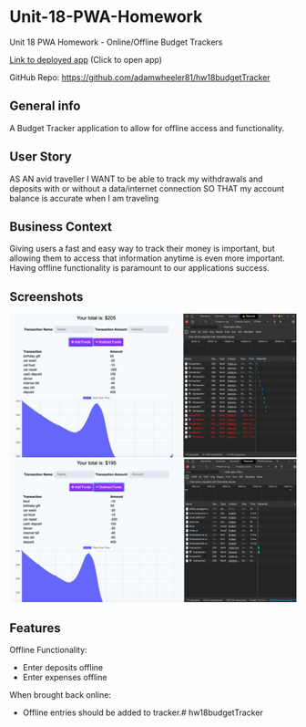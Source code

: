 # Unit-18-PWA-Homework
Unit 18 PWA Homework - Online/Offline Budget Trackers
 


[Link to deployed app](https://offline-budget-racker.herokuapp.com) 
(Click to open app)

GitHub Repo:    https://github.com/adamwheeler81/hw18budgetTracker



## General info
A Budget Tracker application to allow for offline access and functionality.

## User Story
AS AN avid traveller
I WANT to be able to track my withdrawals and deposits with or without a data/internet connection
SO THAT my account balance is accurate when I am traveling

## Business Context
Giving users a fast and easy way to track their money is important, but allowing them to access that information anytime is even more important. Having offline functionality is paramount to our applications success.

## Screenshots
![Example screenshot](./public/assets/images/offline-budgetTracker.png)
![Example screenshot](./public/assets/images/online-budgetTracker.png)

## Features

Offline Functionality:

  * Enter deposits offline
  * Enter expenses offline

When brought back online:

  * Offline entries should be added to tracker.# hw18budgetTracker
